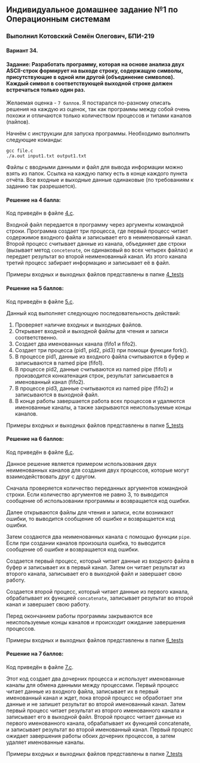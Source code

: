 ## Индивидуальное домашнее задание №1 по Операционным системам

### Выполнил Котовский Семён Олегович, БПИ-219

#### Вариант 34.

#### Задание: Разработать программу, которая на основе анализа двух ASCII-строк формирует на выходе строку, содержащую символы, присутствующие в одной или другой (объединение символов). Каждый символ в соответствующей выходной строке должен встречаться только один раз.

Желаемая оценка - `7 баллов`. Я постарался по-разному описать решения на каждую из оценок, так как программы между собой
очень похожи и отличаются только количеством процессов и типами каналов (пайпов).

Начнём с инструкции для запуска программы.
Необходимо выполнить следующие команды:

```
gcc file.c
./a.out input1.txt output1.txt
```

Файлы с вводными данными и файл для вывода информации можно взять из папок. Ссылка на каждую папку есть в конце каждого
пункта отчёта. Все входные и выходные данные одинаковые (по требованиям к заданию так разрешается).

#### Решение на 4 балла:

Код приведён в файле [4.c](4.c).

Входной файл передается в программу через аргументы командной строки. Программа создает три процесса, где первый процесс
читает содержимое входного файла и записывает его в неименованный канал. Второй процесс считывает данные из канала,
объединяет две строки (вызывает метод `concetenate`, он одинаковый во всех четырех файлах) и передает результат во
второй неименованный канал. Из этого канала третий процесс забирает информацию и записывает её в файл.

Примеры входных и выходных файлов представлены в папке [4_tests](4_tests)

#### Решение на 5 баллов:

Код приведён в файле [5.c](5.c).

Данный код выполняет следующую последовательность действий:

1. Проверяет наличие входных и выходных файлов.
2. Открывает входной и выходной файлы для чтения и записи соответственно.
3. Создает два именованных канала (fifo1 и fifo2).
4. Создает три процесса (pid1, pid2, pid3) при помощи функции fork().
5. В процессе pid1, данные из входного файла считываются в буфер и записываются в named pipe (fifo1).
6. В процессе pid2, данные считываются из named pipe (fifo1) и производится конкатенация строк, результат записывается в
   именованный канал (fifo2).
7. В процессе pid3, данные считываются из named pipe (fifo2) и записываются в выходной файл.
8. В конце работы завершается работа всех процессов и удаляются именованные каналы, а также закрываются неиспользуемые
   концы каналов.

Примеры входных и выходных файлов представлены в папке [5_tests](5_tests)

#### Решение на 6 баллов:

Код приведён в файле [6.c](6.c).

Данное решение является примером использования двух неименованных каналов для создания двух процессов, которые могут
взаимодействовать друг с другом.

Сначала проверяется количество переданных аргументов командной строки. Если количество аргументов не равно 3, то
выводится сообщение об использовании программы и возвращается код ошибки.

Далее открываются файлы для чтения и записи, если возникают ошибки, то выводится сообщение об ошибке и возвращается код
ошибки.

Затем создаются два неименованных канала с помощью функции `pipe`. Если при создании каналов произошла ошибка, то
выводится сообщение об ошибке и возвращается код ошибки.

Создается первый процесс, который читает данные из входного файла в буфер и записывает их в первый канал. Затем
он читает результат из второго канала, записывает его в выходной файл и завершает свою работу.

Создается второй процесс, который читает данные из первого канала, обрабатывает их функцией `concatenate`,
записывает результат во второй канал и завершает свою работу.

Перед окончанием работы программы закрываются все неиспользуемые концы каналов и происходит ожидание завершения
процессов.

Примеры входных и выходных файлов представлены в папке [6_tests](6_tests)

#### Решение на 7 баллов:

Код приведён в файле [7.c](7.c).

Этот код создает два дочерних процесса и использует именованные каналы для обмена данными между процессами. Первый
процесс читает данные из входного файла, записывает их в первый именованный канал и ждет, пока второй процесс не
обработает эти данные и не запишет результат во второй именованный канал. Затем первый процесс читает результат из
второго именованного канала и записывает его в выходной файл. Второй процесс читает данные из первого именованного
канала, обрабатывает их функцией concatenate, и записывает результат во второй именованный канал. Первый процесс
ожидает завершения работы обоих дочерних процессов, а затем удаляет именованные каналы.

Примеры входных и выходных файлов представлены в папке [7_tests](7_tests)